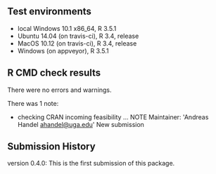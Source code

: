 ## Test environments
* local Windows 10.1 x86_64, R 3.5.1
* Ubuntu 14.04 (on travis-ci), R 3.4, release
* MacOS 10.12 (on travis-ci), R 3.4, release
* Windows (on appveyor), R 3.5.1


## R CMD check results

There were no errors and warnings.

There was 1 note:

* checking CRAN incoming feasibility ... NOTE
Maintainer: 'Andreas Handel <ahandel@uga.edu>'
New submission



## Submission History

version 0.4.0: This is the first submission of this package.
